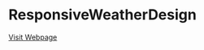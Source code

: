 # ResponsiveWeatherDesign

[Visit Webpage]( https://abhishek6579.github.io/ResponsiveWeatherDesign/)
